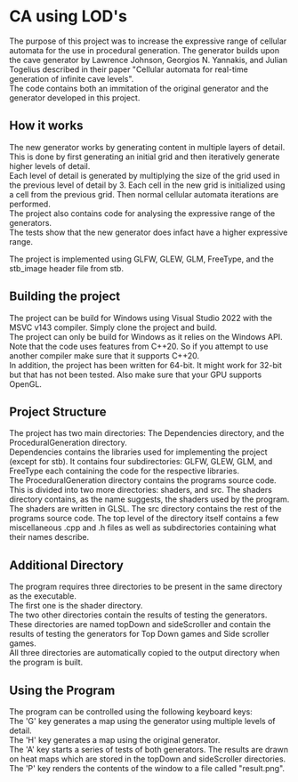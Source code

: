 # CA using LOD's
The purpose of this project was to increase the expressive range of cellular automata for the use in procedural generation.
The generator builds upon the cave generator by Lawrence Johnson, Georgios N. Yannakis, and Julian Togelius described in their paper "Cellular automata for real-time generation of infinite cave levels".  
The code contains both an immitation of the original generator and the generator developed in this project.  
## How it works
The new generator works by generating content in multiple layers of detail. This is done by first generating an initial grid and then iteratively generate higher levels of detail.  
Each level of detail is generated by multiplying the size of the grid used in the previous level of detail by 3. Each cell in the new grid is initialized using a cell from the previous grid. Then normal cellular automata iterations are performed.  
The project also contains code for analysing the expressive range of the generators.  
The tests show that the new generator does infact have a higher expressive range.

The project is implemented using GLFW, GLEW, GLM, FreeType, and the stb_image header file from stb.

## Building the project
The project can be build for Windows using Visual Studio 2022 with the MSVC v143 compiler. Simply clone the project and build.  
The project can only be build for Windows as it relies on the Windows API.
Note that the code uses features from C++20. So if you attempt to use another compiler make sure that it supports C++20.  
In addition, the project has been written for 64-bit. It might work for 32-bit but that has not been tested.
Also make sure that your GPU supports OpenGL.

## Project Structure
The project has two main directories: The Dependencies directory, and the ProceduralGeneration directory.  
Dependencies contains the libraries used for implementing the project (except for stb). It contains four subdirectories: GLFW, GLEW, GLM, and FreeType each containing the code for the respective libraries.  
The ProceduralGeneration directory contains the programs source code. This is divided into two more directories: shaders, and src.
The shaders directory contains, as the name suggests, the shaders used by the program. The shaders are written in GLSL.
The src directory contains the rest of the programs source code. The top level of the directory itself contains a few miscellaneous .cpp and .h files as well as subdirectories containing what their names describe.

## Additional Directory
The program requires three directories to be present in the same directory as the executable.  
The first one is the shader directory.  
The two other directories contain the results of testing the generators. These directories are named topDown and sideScroller and contain the results of testing the generators for Top Down games and Side scroller games.  
All three directories are automatically copied to the output directory when the program is built.

## Using the Program
The program can be controlled using the following keyboard keys:  
The 'G' key generates a map using the generator using multiple levels of detail.  
The 'H' key generates a map using the original generator.  
The 'A' key starts a series of tests of both generators. The results are drawn on heat maps which are stored in the topDown and sideScroller directories.  
The 'P' key renders the contents of the window to a file called "result.png".

